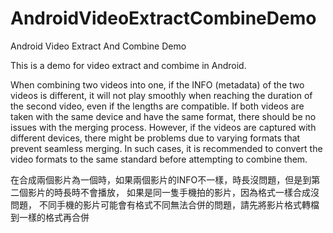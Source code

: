 # AndroidVideoExtractCombineDemo
Android Video Extract And Combine Demo

This is a demo for video extract and combime in Android.

When combining two videos into one, if the INFO (metadata) of the two videos is different, it will not play smoothly when reaching the duration of the second video, even if the lengths are compatible. If both videos are taken with the same device and have the same format, there should be no issues with the merging process. However, if the videos are captured with different devices, there might be problems due to varying formats that prevent seamless merging. In such cases, it is recommended to convert the video formats to the same standard before attempting to combine them.

在合成兩個影片為一個時，如果兩個影片的INFO不一樣，時長沒問題，但是到第二個影片的時長時不會播放，
如果是同一隻手機拍的影片，因為格式一樣合成沒問題，
不同手機的影片可能會有格式不同無法合併的問題，請先將影片格式轉檔到一樣的格式再合併
